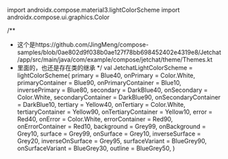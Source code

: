 
import androidx.compose.material3.lightColorScheme
import androidx.compose.ui.graphics.Color

/**
 * 这个是https://github.com/JingMeng/compose-samples/blob/0ae802d9f038b0ae127f78bb698452402e4319e8/Jetchat/app/src/main/java/com/example/compose/jetchat/theme/Themes.kt
 * 里面的，也还是存在类的继承
 */
val JetchatLightColorScheme = lightColorScheme(
    primary = Blue40,
    onPrimary = Color.White,
    primaryContainer = Blue90,
    onPrimaryContainer = Blue10,
    inversePrimary = Blue80,
    secondary = DarkBlue40,
    onSecondary = Color.White,
    secondaryContainer = DarkBlue90,
    onSecondaryContainer = DarkBlue10,
    tertiary = Yellow40,
    onTertiary = Color.White,
    tertiaryContainer = Yellow90,
    onTertiaryContainer = Yellow10,
    error = Red40,
    onError = Color.White,
    errorContainer = Red90,
    onErrorContainer = Red10,
    background = Grey99,
    onBackground = Grey10,
    surface = Grey99,
    onSurface = Grey10,
    inverseSurface = Grey20,
    inverseOnSurface = Grey95,
    surfaceVariant = BlueGrey90,
    onSurfaceVariant = BlueGrey30,
    outline = BlueGrey50,
)
